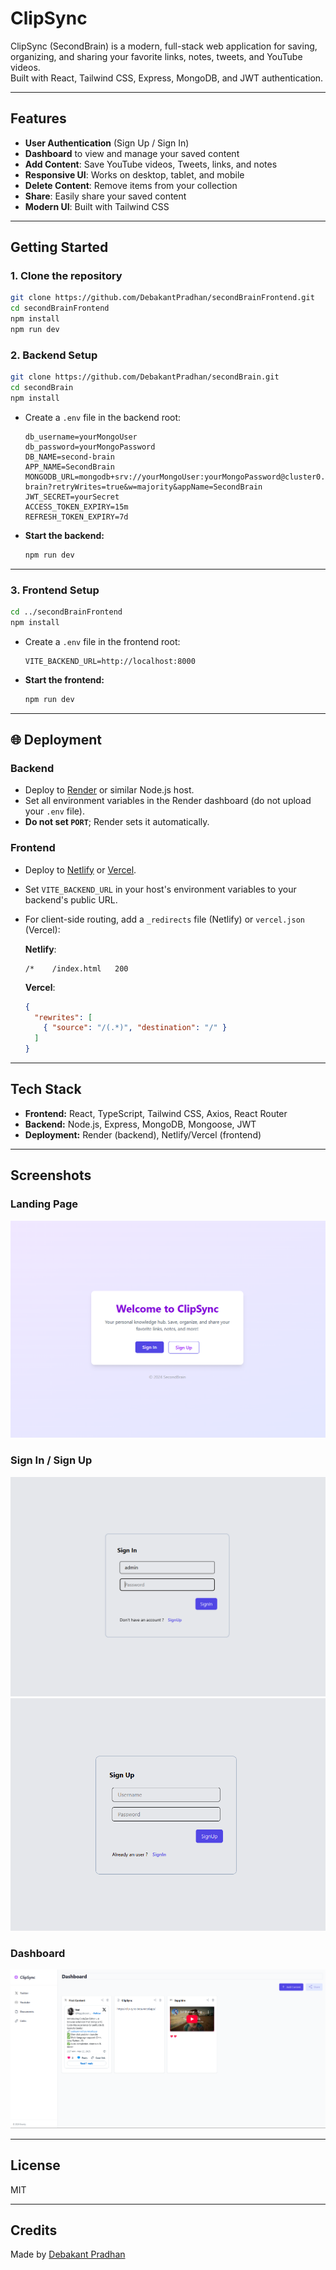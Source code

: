 # ClipSync

ClipSync (SecondBrain) is a modern, full-stack web application for saving, organizing, and sharing your favorite links, notes, tweets, and YouTube videos.  
Built with React, Tailwind CSS, Express, MongoDB, and JWT authentication.

---

## Features

- **User Authentication** (Sign Up / Sign In)
- **Dashboard** to view and manage your saved content
- **Add Content**: Save YouTube videos, Tweets, links, and notes
- **Responsive UI**: Works on desktop, tablet, and mobile
- **Delete Content**: Remove items from your collection
- **Share**: Easily share your saved content
- **Modern UI**: Built with Tailwind CSS

---

## Getting Started

### 1. **Clone the repository**

```bash
git clone https://github.com/DebakantPradhan/secondBrainFrontend.git
cd secondBrainFrontend
npm install
npm run dev
```

### 2. **Backend Setup**

```bash
git clone https://github.com/DebakantPradhan/secondBrain.git
cd secondBrain
npm install
```

- Create a `.env` file in the backend root:

    ```
    db_username=yourMongoUser
    db_password=yourMongoPassword
    DB_NAME=second-brain
    APP_NAME=SecondBrain
    MONGODB_URL=mongodb+srv://yourMongoUser:yourMongoPassword@cluster0.mongodb.net/second-brain?retryWrites=true&w=majority&appName=SecondBrain
    JWT_SECRET=yourSecret
    ACCESS_TOKEN_EXPIRY=15m
    REFRESH_TOKEN_EXPIRY=7d
    ```

- **Start the backend:**

    ```bash
    npm run dev
    ```

---

### 3. **Frontend Setup**

```bash
cd ../secondBrainFrontend
npm install
```

- Create a `.env` file in the frontend root:

    ```
    VITE_BACKEND_URL=http://localhost:8000
    ```

- **Start the frontend:**

    ```bash
    npm run dev
    ```

---

## 🌐 Deployment

### **Backend**
- Deploy to [Render](https://render.com/) or similar Node.js host.
- Set all environment variables in the Render dashboard (do not upload your `.env` file).
- **Do not set `PORT`**; Render sets it automatically.

### **Frontend**
- Deploy to [Netlify](https://netlify.com/) or [Vercel](https://vercel.com/).
- Set `VITE_BACKEND_URL` in your host's environment variables to your backend's public URL.
- For client-side routing, add a `_redirects` file (Netlify) or `vercel.json` (Vercel):

    **Netlify**:  
    ```
    /*    /index.html   200
    ```

    **Vercel**:
    ```json
    {
      "rewrites": [
        { "source": "/(.*)", "destination": "/" }
      ]
    }
    ```

---

## Tech Stack

- **Frontend:** React, TypeScript, Tailwind CSS, Axios, React Router
- **Backend:** Node.js, Express, MongoDB, Mongoose, JWT
- **Deployment:** Render (backend), Netlify/Vercel (frontend)

---

## Screenshots

### Landing Page
![Landing Page](./public/landing.png)

### Sign In / Sign Up
![Sign In](./public/signin.png)
![Sign Up](./public/signup.png)

### Dashboard
![Dashboard](./public/dashboard.png)

---

## License

MIT

---

## Credits

Made by [Debakant Pradhan](https://github.com/DebakantPradhan)